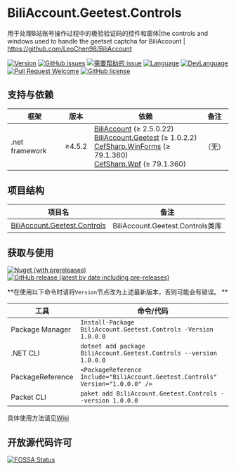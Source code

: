 # BiliAccount.Geetest.Controls
用于处理B站账号操作过程中的极验验证码的控件和窗体|the controls and windows used to handle the geetset captcha for BiliAccount | https://github.com/LeoChen98/BiliAccount

[![Version](https://img.shields.io/github/release/LeoChen98/BiliAccount.Geetest.Controls.svg?label=Version)](https://github.com/LeoChen98/BiliAccount.Geetest.Controls/releases)
[![GitHub issues](https://img.shields.io/github/issues/LeoChen98/BiliAccount.Geetest.Controls.svg)](https://github.com/LeoChen98/BiliAccount.Geetest.Controls/issues)
[![需要帮助的 issue](https://img.shields.io/github/issues/LeoChen98/BiliAccount.Geetest.Controls/help%20wanted.svg?label=需要帮助的%20issue)](https://github.com/LeoChen98/BiliAccount.Geetest.Controls/issues?q=is%3Aissue+is%3Aopen+label%3A%22help+wanted%22)
[![Language](https://img.shields.io/badge/%E8%AF%AD%E8%A8%80-%E4%B8%AD%E6%96%87-brightgreen.svg)](#)
[![DevLanguage](https://img.shields.io/badge/%E5%BC%80%E5%8F%91%E8%AF%AD%E8%A8%80-C%23-brightgreen.svg)](#)
[![Pull Request Welcome](https://img.shields.io/badge/Pull%20request-welcome-brightgreen.svg)](#)
[![GitHub license](https://img.shields.io/github/license/LeoChen98/BiliAccount.Geetest.Controls.svg)](https://github.com/LeoChen98/BiliAccount.Geetest.Controls/blob/master/LICENSE)


## 支持与依赖
框架|版本|依赖|备注
---|---|---|---
.net framework|≥4.5.2|[BiliAccount](//github.com/LeoChen98/BiliAccount) (≥ 2.5.0.22)<br/>[BiliAccount.Geetest](//github.com/LeoChen98/BiliAccount.Geetest) (≥ 1.0.2.2)<br/>[CefSharp.WinForms](//github.com/cefsharp/CefSharp) (≥ 79.1.360)<br/>[CefSharp.Wpf](//github.com/cefsharp/CefSharp) (≥ 79.1.360)|（无）

## 项目结构
项目名|备注
--|--
[BiliAccount.Geetest.Controls](https://github.com/LeoChen98/BiliAccount.Geetest.Controls/wiki/BiliAccount.Geetest.Controls)|BiliAccount.Geetest.Controls类库

## 获取与使用

[![Nuget (with prereleases)](https://img.shields.io/nuget/vpre/BiliAccount.Geetest.Controls?color=%23004080&logo=nuget)](https://www.nuget.org/packages/BiliAccount.Geetest.Controls/)
[![GitHub release (latest by date including pre-releases)](https://img.shields.io/github/v/release/LeoChen98/BiliAccount.Geetest.Controls?include_prereleases&logo=github)](https://github.com/LeoChen98/BiliAccount.Geetest.Controls/releases/latest)

**在使用以下命令时请将`Version`节点改为上述最新版本，否则可能会有错误。 **

工具|命令/代码
--|--
Package Manager|`Install-Package BiliAccount.Geetest.Controls -Version 1.0.0.0`
.NET CLI|`dotnet add package BiliAccount.Geetest.Controls --version 1.0.0.0`
PackageReference|`<PackageReference Include="BiliAccount.Geetest.Controls" Version="1.0.0.0" />`
Packet CLI|`paket add BiliAccount.Geetest.Controls --version 1.0.0.0`

具体使用方法请见[Wiki](https://github.com/LeoChen98/BiliAccount.Geetest.Controls/wiki)

## 开放源代码许可
[![FOSSA Status](https://app.fossa.io/api/projects/git%2Bgithub.com%2FLeoChen98%2FBiliAccount.Geetest.Controls.svg?type=large)](https://app.fossa.io/projects/git%2Bgithub.com%2FLeoChen98%2FBiliAccount.Geetest.Controls?ref=badge_large)

